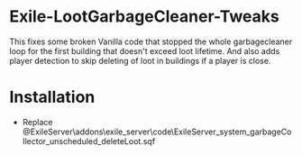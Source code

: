 # Exile-LootGarbageCleaner-Tweaks
This fixes some broken Vanilla code that stopped the whole garbagecleaner loop for the first building that doesn't exceed loot lifetime. 
And also adds player detection to skip deleting of loot in buildings if a player is close.

# Installation 
* Replace @ExileServer\addons\exile_server\code\ExileServer_system_garbageCollector_unscheduled_deleteLoot.sqf
